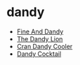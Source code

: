 # dandy

 * [Fine And Dandy](index/f/fine-and-dandy-200954.json)
 * [The Dandy Lion](index/t/the-dandy-lion-394702.json)
 * [Cran Dandy Cooler](index/c/cran-dandy-cooler.json)
 * [Dandy Cocktail](index/d/dandy-cocktail.json)

